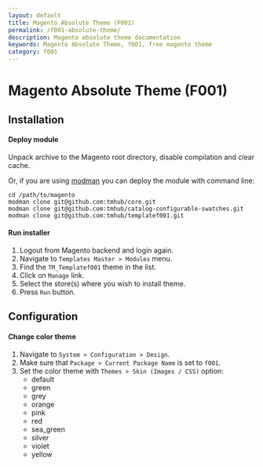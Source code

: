 ```yaml
---
layout: default
title: Magento Absolute Theme (F001)
permalink: /f001-absolute-theme/
description: Magento absolute theme documentation
keywords: Magento Absolute Theme, f001, free magento theme
category: f001
---
```


# Magento Absolute Theme (F001)

## Installation

#### Deploy module

Unpack archive to the Magento root directory, disable compilation and clear cache.

Or, if you are using [modman](https://github.com/colinmollenhour/modman) you can
deploy the module with command line:

```
cd /path/to/magento
modman clone git@github.com:tmhub/core.git
modman clone git@github.com:tmhub/catalog-configurable-swatches.git
modman clone git@github.com:tmhub/templatef001.git
```

#### Run installer

1. Logout from Magento backend and login again.
2. Navigate to `Templates Master > Modules` menu.
3. Find the `TM_Templatef001` theme in the list.
4. Click on `Manage` link.
5. Select the store(s) where you wish to install theme.
6. Press `Run` button.

## Configuration

#### Change color theme

1. Navigate to `System > Configuration > Design`.
2. Make sure that `Package > Current Package Name` is set to `f001`.
3. Set the color theme with `Themes > Skin (Images / CSS)` option:
    - default
    - green
    - grey
    - orange
    - pink
    - red
    - sea_green
    - silver
    - violet
    - yellow
